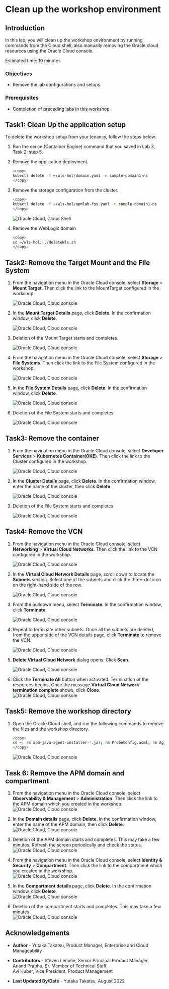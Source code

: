 # Clean up the workshop environment

## Introduction

In this lab, you will clean up the workshop environment by running commands from the Cloud shell, also manually removing the Oracle cloud resources using the Oracle Cloud console.

Estimated time: 10 minutes

### Objectives

* Remove the lab configurations and setups

### Prerequisites

* Completion of preceding labs in this workshop.

## Task1: Clean Up the application setup

To delete the workshop setup from your tenancy, follow the steps below.

1. Run the oci ce (Container Engine) command that you saved in Lab 3, Task 2, step 5.


2. Remove the application deployment.

    ``` bash
    <copy>
    kubectl delete -f ~/wls-hol/domain.yaml -n sample-domain1-ns
    </copy>
    ```

3. Remove the storage configuration from the cluster.

    ``` bash
    <copy>
    kubectl delete -f ~/wls-hol/apmlab-fss.yaml -n sample-domain1-ns
    </copy>
    ```
    ![Oracle Cloud, Cloud Shell](images/4-1-cleanup.png " ")


4. Remove the WebLogic domain

    ``` bash
    <copy>
    cd ~/wls-hol; ./deleteWls.sh
    </copy>
    ```




## Task2: Remove the Target Mount and the File System

1. From the navigation menu in the Oracle Cloud console, select **Storage** > **Mount Target**.
   Then click the link to the MountTarget configured in the workshop.

    ![Oracle Cloud, Cloud console](images/4-2-cleanup.png " ")

2. In the **Mount Target Details** page, click **Delete**. In the confirmation window, click **Delete**.

    ![Oracle Cloud, Cloud console](images/4-3-cleanup.png " ")    

3. Deletion of the Mount Target starts and completes.

    ![Oracle Cloud, Cloud console](images/4-4-cleanup.png " ")    

4. From the navigation menu in the Oracle Cloud console, select **Storage** > **File Systems**. Then click the link to the File System configured in the workshop.

    ![Oracle Cloud, Cloud console](images/4-5-cleanup.png " ")       

5. In the **File System Details** page, click **Delete**. In the confirmation window, click **Delete**.

    ![Oracle Cloud, Cloud console](images/4-6-cleanup.png " ")    

6. Deletion of the File System starts and completes.

    ![Oracle Cloud, Cloud console](images/4-7-cleanup.png " ")    

## Task3: Remove the container

1. From the navigation menu in the Oracle Cloud console, select **Developer Services** > **Kubernetes Container(OKE)**. Then click the link to the Cluster configured in the workshop.

    ![Oracle Cloud, Cloud console](images/4-8-cleanup.png " ")       

2. In the **Cluster Details** page, click **Delete**. In the confirmation window, enter the name of the cluster, then click **Delete**.

    ![Oracle Cloud, Cloud console](images/4-9-cleanup.png " ")    

3. Deletion of the File System starts and completes.

    ![Oracle Cloud, Cloud console](images/4-10-cleanup.png " ")  

## Task4: Remove the VCN

1. From the navigation menu in the Oracle Cloud console, select **Networking** > **Virtual Cloud Networks**. Then click the link to the VCN configured in the workshop.

    ![Oracle Cloud, Cloud console](images/4-11-cleanup.png " ")       

2. In the **Virtual Cloud Network Details** page, scroll down to locate the **Subnets** section. Select one of the subnets and click the three-dot icon on the right-hand side of the row.

    ![Oracle Cloud, Cloud console](images/4-12-cleanup.png " ")    

3. From the pulldown menu, select **Terminate**. In the confirmation window, click **Terminate**.

    ![Oracle Cloud, Cloud console](images/4-13-cleanup.png " ")      

4. Repeat to terminate other subnets. Once all the subnets are deleted, from the upper side of the VCN details page, click **Terminate** to remove the VCN.

    ![Oracle Cloud, Cloud console](images/4-14-cleanup.png " ")    


5. **Delete Virtual Cloud Network** dialog opens. Click **Scan**.

     ![Oracle Cloud, Cloud console](images/4-14-2-cleanup.png " ")    

6. Click the **Terminate All** button when activated. Termination of the resources begins. Once the message **Virtual Cloud Network termination complete** shows, click **Close**.
    ![Oracle Cloud, Cloud console](images/4-15-cleanup.png " ")    

## Task5: Remove the workshop directory

1. Open the Oracle Cloud shell, and run the following commands to remove the files and the workshop directory.

    ``` bash
    <copy>
    cd ~; rm apm-java-agent-installer-*.jar; rm ProbeConfig.acml; rm AgentConfig.properties; rm -r wls-hol;rm wls-hol.zip
    </copy>
    ```
   ![Oracle Cloud, Cloud console](images/4-16-cleanup.png " ")   

## Task 6: Remove the APM domain and compartment

1. From the navigation menu in the Oracle Cloud console, select **Observability & Management** > **Administration**. Then click the link to the APM domain which you created in the workshop.
   ![Oracle Cloud, Cloud console](images/6-1-cleanup.png " ")

2. In the **Domain details** page, click **Delete**. In the confirmation window, enter the name of the APM domain, then click **Delete**.   
   ![Oracle Cloud, Cloud console](images/6-2-cleanup.png " ")

3. Deletion of the APM domain starts and completes. This may take a few minutes. Refresh the screen periodically and check the status.
   ![Oracle Cloud, Cloud console](images/6-3-cleanup.png " ")

4. From the navigation menu in the Oracle Cloud console, select **Identity & Security** > **Compartment**. Then click the link to the compartment which you created in the workshop.  
   ![Oracle Cloud, Cloud console](images/6-4-cleanup.png " ")   

5. In the **Compartment details** page, click **Delete**. In the confirmation window, click **Delete**.  
   ![Oracle Cloud, Cloud console](images/6-5-cleanup.png " ")

6. Deletion of the compartment starts and completes. This may take a few minutes.   
   ![Oracle Cloud, Cloud console](images/6-6-cleanup.png " ")   

## Acknowledgements

* **Author** - Yutaka Takatsu, Product Manager, Enterprise and Cloud Manageability
- **Contributors** - Steven Lemme, Senior Principal Product Manager,  
Anand Prabhu, Sr. Member of Technical Staff,  
Avi Huber, Vice President, Product Management
* **Last Updated By/Date** - Yutaka Takatsu, August 2022
